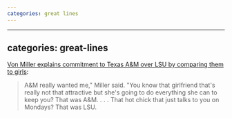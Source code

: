 ```yaml
---
categories: great lines
---
```


---
categories: great-lines
---

[Von Miller explains commitment to Texas A&M over LSU by comparing them to girls](https://www.cbssports.com/college-football/news/von-miller-explained-how-he-picked-texas-a-m-over-lsu-by-comparing-them-to-girls/):

> A&M really wanted me," Miller said. "You know that girlfriend that's really not that attractive but she's going to do everything she can to keep you? That was A&M. . . . That hot chick that just talks to you on Mondays? That was LSU.

